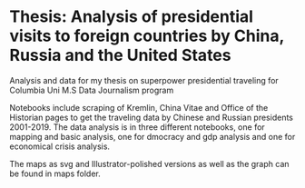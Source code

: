 # Thesis: Analysis of presidential visits to foreign countries by China, Russia and the United States 
 Analysis and data for my thesis on superpower presidential traveling for Columbia Uni M.S Data Journalism program
 
 Notebooks include scraping of Kremlin, China Vitae and Office of the Historian pages to get the traveling data by Chinese and Russian presidents 2001-2019. The data analysis is in three different notebooks, one for mapping and basic analysis, one for dmocracy and gdp analysis and one for economical crisis analysis. 
 
 The maps as svg and Illustrator-polished versions as well as the graph can be found in maps folder.
